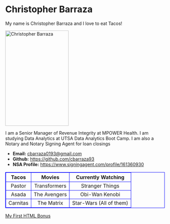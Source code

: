 <!DOCTYPE html>
<html lang="en-us">
  <style>
    table, th, td {
      border: 1px solid black;
      border-collapse: collapse;
      border-color: blue;
      text-align: center;
    }
    </style>

<head>
  <meta charset="UTF-8">
  <title>Activity 1: Basic HTML Bio</title>
</head>

<body>

  <h1>Christopher Barraza</h1>

  <p>My name is Christopher Barraza and I love to eat Tacos!</p>

  <img src="https://s23209.pcdn.co/wp-content/uploads/2019/04/Mexican-Street-TacosIMG_9091.jpg" alt="Christopher Barraza" width="200" height="300" />
  
  <p>I am a Senior Manager of Revenue Integrity at MPOWER Health.
    I am studying Data Analytics at UTSA Data Analytics Boot Camp. I am also a Notary and Notary Signing Agent for loan closings
  </p>

  <ul>
    <li><strong>Email:</strong> <a href="#-link goes here title is on left">cbarraza0193@gmail.com</a></li>
    <li><strong>Github:</strong> <a href="https://github.com/cbarraza93" target="blank">https://github.com/cbarraza93</a></li>
    <li><strong>NSA Profile:</strong> <a href="https://www.signingagent.com/profile/161360930" target="blank">https://www.signingagent.com/profile/161360930</a></li>
  </ul>

  <table>
    <tr>
      <th>Tacos</th>
      <th>Movies</th>
      <th>Currently Watching</th>
    </tr>
    <tr>
      <td>Pastor</td>
      <td>Transformers</td>
      <td>Stranger Things</td>
    </tr>
    <tr>
      <td>Asada</td>
      <td>The Avengers</td>
      <td>Obi-Wan Kenobi</td>
    </tr>
    <tr>
      <td>Carnitas</td>
      <td>The Matrix</td>
      <td>Star-Wars (All of them)</td>
    </tr>
  </table>

  <!-- Bonus link to last class page -->
  <a href="../../../../1/Activities/04-Stu_MyFirst_HTML/Solved/my-first-bonus.html">My First HTML Bonus</a>

</body>

</html>

